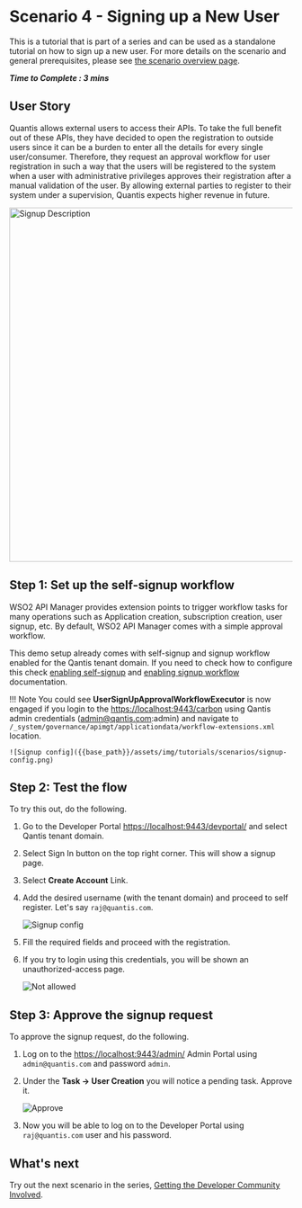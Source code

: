 # Scenario 4 - Signing up a New User

This is a tutorial that is part of a series and can be used as a standalone tutorial on how to sign up a new user. For more details on the scenario and general prerequisites, please see [the scenario overview page]({{base_path}}/tutorials/scenarios/scenario-overview).

**_Time to Complete : 3 mins_**

## User Story

Quantis allows external users to access their APIs. To take the full benefit out of these APIs, they have decided to open the registration to outside users since it can be a burden to enter all the details for every single user/consumer. Therefore, they request an approval workflow for user registration in such a way that the users will be registered to the system when a user with administrative privileges approves their registration after a manual validation of the user.  By allowing external parties to register to their system under a supervision, Quantis expects higher revenue in future.

<img src="{{base_path}}/assets/img/tutorials/scenario-tutorials/scenario4.png" title="Signup Description" width="630"/>

## Step 1: Set up the self-signup workflow

WSO2 API Manager provides extension points to trigger workflow tasks for many operations such as Application creation, subscription creation, user signup, etc. By default, WSO2 API Manager comes with a simple approval workflow. 

This demo setup already comes with self-signup and signup workflow enabled for the Qantis tenant domain. If you need to check how to configure this check [enabling self-signup]({{base_path}}/reference/customize-product/customizations/customizing-the-developer-portal/enabling-or-disabling-self-signup) and [enabling signup workflow]({{base_path}}/reference/customize-product/customizations/adding-a-user-signup-workflow) documentation. 

!!! Note
    You could see **UserSignUpApprovalWorkflowExecutor** is now engaged if you login to the [https://localhost:9443/carbon](https://localhost:9443/carbon) using Qantis admin credentials (admin@qantis.com:admin) and navigate to `/_system/governance/apimgt/applicationdata/workflow-extensions.xml` location.

    ![Signup config]({{base_path}}/assets/img/tutorials/scenarios/signup-config.png)


## Step 2: Test the flow

To try this out, do the following.

1. Go to the Developer Portal [https://localhost:9443/devportal/](https://localhost:9443/devportal/) and select Qantis tenant domain.
2. Select Sign In button on the top right corner. This will show a signup page.
3. Select **Create Account** Link.
4. Add the desired username (with the tenant domain) and proceed to self register. Let's say `raj@quantis.com`.

    ![Signup config]({{base_path}}/assets/img/tutorials/scenarios/signup-start-pg.png)

5. Fill the required fields and proceed with the registration.
6. If you try to login using this credentials, you will be shown an unauthorized-access page.
   
    ![Not allowed]({{base_path}}/assets/img/tutorials/scenarios/login-forbidden.png)

## Step 3: Approve the signup request

To approve the signup request, do the following.

1. Log on to the [https://localhost:9443/admin/](https://localhost:9443/admin/) Admin Portal using `admin@quantis.com` and password `admin`.
2. Under the **Task → User Creation** you will notice a pending task. Approve it.

    ![Approve]({{base_path}}/assets/img/tutorials/scenarios/approve.png)
3. Now you will be able to log on to the Developer Portal using `raj@quantis.com` user and his password.

## What's next

Try out the next scenario in the series, [Getting the Developer Community Involved]({{base_path}}/tutorials/scenarios/scenario5-developer-community-feature).